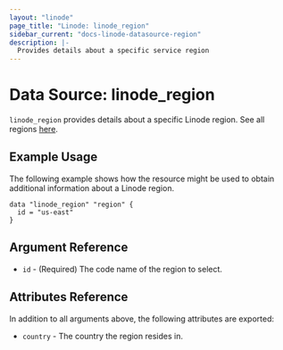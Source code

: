 ```yaml
---
layout: "linode"
page_title: "Linode: linode_region"
sidebar_current: "docs-linode-datasource-region"
description: |-
  Provides details about a specific service region
---
```


# Data Source: linode\_region

`linode_region` provides details about a specific Linode region. See all regions [here](https://api.linode.com/v4/regions).

## Example Usage

The following example shows how the resource might be used to obtain additional information about a Linode region.

```hcl
data "linode_region" "region" {
  id = "us-east"
}
```

## Argument Reference

- `id` - (Required) The code name of the region to select.

## Attributes Reference

In addition to all arguments above, the following attributes are exported:

- `country` - The country the region resides in.
